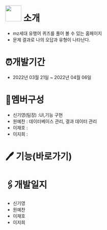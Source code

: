 # <img src="https://user-images.githubusercontent.com/83994550/161499688-6d6c64bf-986a-4760-be8d-2f973c8e0f9b.png" width="50"> 소개
* mz세대 유행어 퀴즈를 풀어 볼 수 있는 홈페이지
* 문제 결과로 나의 오답과 유형이 나타난다.

# ⏰개발기간
* 2022년 03월 21일 ~ 2022년 04월 06일

# 📄멤버구성
* 신기영(팀장) :UI,기능 구현
* 원예찬 : 데이터베이스 관리, 결과 데이터 관리
* 이재호 :
* 이지희 :

# 🖊 기능(바로가기)

# 🖇개발일지
* 신기영
* 원예찬 
* 이재호 
* 이지희 

